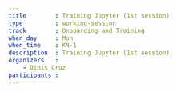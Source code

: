 ```yaml
---
title        : Training Jupyter (1st session)
type         : working-session
track        : Onboarding and Training
when_day     : Mon
when_time    : KN-1
description  : Training Jupyter (1st session)
organizers   :
    - Dinis Cruz
participants :
---
```



